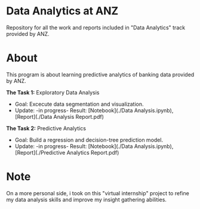 # Data Analytics at ANZ
Repository for all the work and reports included in "Data Analytics" track provided by ANZ.

# About
This program is about learning predictive analytics of banking data provided by ANZ.
 
**The Task 1:** Exploratory Data Analysis
- Goal: Excecute data segmentation and visualization.
- Update: -in progress-
Result: [Notebook](./Data Analysis.ipynb), [Report](./Data Analysis Report.pdf)

**The Task 2:** Predictive Analytics
- Goal: Build a regression and decision-tree prediction model.
- Update: -in progress-
Result: [Notebook](./Data Analysis.ipynb), [Report](./Predictive Analytics Report.pdf)

# Note
On a more personal side, i took on this "virtual internship" project to refine my data analysis skills and improve my insight gathering abilities.
